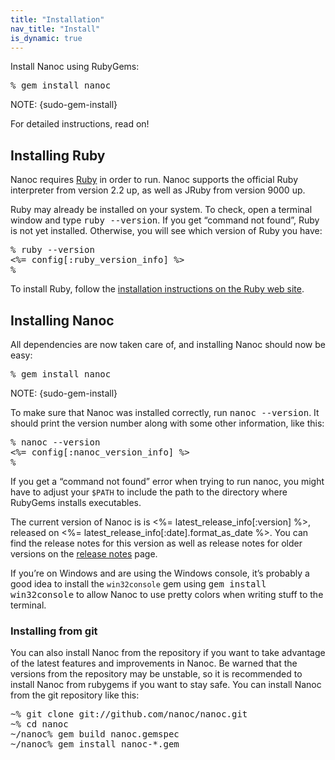 ```yaml
---
title: "Installation"
nav_title: "Install"
is_dynamic: true
---
```


Install Nanoc using RubyGems:

<pre title="Installing nanoc"><span class="prompt">%</span> <kbd>gem install nanoc</kbd></pre>

NOTE: {sudo-gem-install}

For detailed instructions, read on!

## Installing Ruby

Nanoc requires [Ruby](http://ruby-lang.org/) in order to run. Nanoc supports the official Ruby interpreter from version 2.2 up, as well as JRuby from version 9000 up.

Ruby may already be installed on your system. To check, open a terminal window and type <kbd>ruby --version</kbd>. If you get “command not found”, Ruby is not yet installed. Otherwise, you will see which version of Ruby you have:

<pre title="Checking whether Ruby is installed"><span class="prompt">%</span> <kbd>ruby --version</kbd>
<%= config[:ruby_version_info] %>
<span class="prompt">%</span> </pre>

To install Ruby, follow the [installation instructions on the Ruby web site](https://www.ruby-lang.org/en/documentation/installation/).

## Installing Nanoc

All dependencies are now taken care of, and installing Nanoc should now be easy:

<pre title="Installing Nanoc"><span class="prompt">%</span> <kbd>gem install nanoc</kbd></pre>

NOTE: {sudo-gem-install}

To make sure that Nanoc was installed correctly, run <kbd>nanoc --version</kbd>. It should print the version number along with some other information, like this:

<pre title="Checking whether Nanoc is correctly installed"><span class="prompt">%</span> <kbd>nanoc --version</kbd>
<%= config[:nanoc_version_info] %>
<span class="prompt">%</span> </pre>

If you get a “command not found” error when trying to run <span class="command">nanoc</span>, you might have to adjust your `$PATH` to include the path to the directory where RubyGems installs executables.

The current version of Nanoc is is <%= latest_release_info[:version] %>, released on <%= latest_release_info[:date].format_as_date %>. You can find the release notes for this version as well as release notes for older versions on the [release notes](/release-notes/) page.

If you’re on Windows and are using the Windows console, it’s probably a good idea to install the `win32console` gem using <kbd>gem install win32console</kbd> to allow Nanoc to use pretty colors when writing stuff to the terminal.

### Installing from git

You can also install Nanoc from the repository if you want to take advantage of the latest features and improvements in Nanoc. Be warned that the versions from the repository may be unstable, so it is recommended to install Nanoc from rubygems if you want to stay safe. You can install Nanoc from the git repository like this:

<pre title="Installing Nanoc from the git repository"><span class="prompt">~%</span> <kbd>git clone git://github.com/nanoc/nanoc.git</kbd>
<span class="prompt">~%</span> <kbd>cd nanoc</kbd>
<span class="prompt">~/nanoc%</span> <kbd>gem build nanoc.gemspec</kbd>
<span class="prompt">~/nanoc%</span> <kbd>gem install nanoc-*.gem</kbd></pre>
